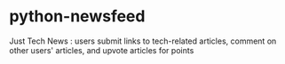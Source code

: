 # python-newsfeed
Just Tech News : users submit links to tech-related articles, comment on other users' articles, and upvote articles for points
